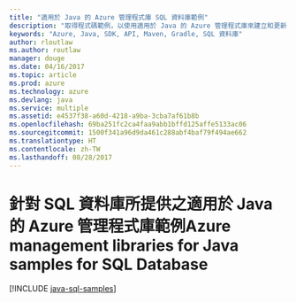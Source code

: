 ```yaml
---
title: "適用於 Java 的 Azure 管理程式庫 SQL 資料庫範例"
description: "取得程式碼範例，以使用適用於 Java 的 Azure 管理程式庫來建立和更新 Azure SQL 資料庫"
keywords: "Azure, Java, SDK, API, Maven, Gradle, SQL 資料庫"
author: rloutlaw
ms.author: routlaw
manager: douge
ms.date: 04/16/2017
ms.topic: article
ms.prod: azure
ms.technology: azure
ms.devlang: java
ms.service: multiple
ms.assetid: e4537f38-a60d-4218-a9ba-3cba7af61b8b
ms.openlocfilehash: 69ba251fc2ca4faa9abb1bffd125affe5133ac06
ms.sourcegitcommit: 1500f341a96d9da461c288abf4baf79f494ae662
ms.translationtype: HT
ms.contentlocale: zh-TW
ms.lasthandoff: 08/28/2017
---
```

# <a name="azure-management-libraries-for-java-samples-for-sql-database"></a><span data-ttu-id="61edd-104">針對 SQL 資料庫所提供之適用於 Java 的 Azure 管理程式庫範例</span><span class="sxs-lookup"><span data-stu-id="61edd-104">Azure management libraries for Java samples for SQL Database</span></span>

[!INCLUDE [java-sql-samples](includes/java-sql-samples.md)]